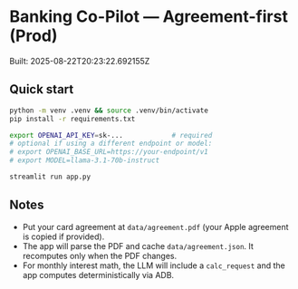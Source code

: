 # Banking Co-Pilot — Agreement-first (Prod)
Built: 2025-08-22T20:23:22.692155Z

## Quick start
```bash
python -m venv .venv && source .venv/bin/activate
pip install -r requirements.txt

export OPENAI_API_KEY=sk-...            # required
# optional if using a different endpoint or model:
# export OPENAI_BASE_URL=https://your-endpoint/v1
# export MODEL=llama-3.1-70b-instruct

streamlit run app.py
```

## Notes
- Put your card agreement at `data/agreement.pdf` (your Apple agreement is copied if provided).
- The app will parse the PDF and cache `data/agreement.json`. It recomputes only when the PDF changes.
- For monthly interest math, the LLM will include a `calc_request` and the app computes deterministically via ADB.